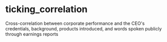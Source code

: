 # ticking_correlation
Cross-correlation between corporate performance and the CEO's credentials, background, products introduced, and words spoken publicly through earnings reports
